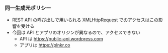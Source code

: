 ### 同一生成元ポリシー

* REST API の呼び出しで用いられる XMLHttpRequest でのアクセスはこの影響を受ける
* 今回は API とアプリのオリジンが異なるので、アクセスできない
  - API は https://public-api.wordpress.com
  - アプリは https://plnkr.co
